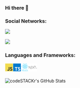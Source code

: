 ### Hi there 👋

<!--
**VictorAlmeida176/VictorAlmeida176** is a ✨ _special_ ✨ repository because its `README.md` (this file) appears on your GitHub profile.

Here are some ideas to get you started:

- 🔭 I’m currently working on ...
- 🌱 I’m currently learning ...
- 👯 I’m looking to collaborate on ...
- 🤔 I’m looking for help with ...
- 💬 Ask me about ...
- 📫 How to reach me: ...
- 😄 Pronouns: ...
- ⚡ Fun fact: ...
-->

### Social Networks:
<a href="https://www.linkedin.com/in/victor-almeida-6636521b7" target="_blank"><img src="https://img.shields.io/badge/-LinkedIn-%230077B5?style=for-the-badge&logo=linkedin&logoColor=white" target="_blank"></a>

<a href="https://wa.me/5511946670357" target="_blank"><img src="https://img.shields.io/badge/WhatsApp-25D366?style=for-the-badge&logo=whatsapp&logoColor=white" target="_blank"></a>


### Languages and Frameworks:

<img align="left" alt="JavaScript" width="26px" src="https://raw.githubusercontent.com/devicons/devicon/master/icons/javascript/javascript-original.svg" />
<img align="left" alt="TypeScript" width="26px" src="https://raw.githubusercontent.com/devicons/devicon/master/icons/typescript/typescript-original.svg" />
<img align="left" alt="React" width="26px" src="https://raw.githubusercontent.com/devicons/devicon/master/icons/react/react-original-wordmark.svg" />
<img align="left" alt="Next" width="26px" src="https://raw.githubusercontent.com/devicons/devicon/master/icons/nextjs/nextjs-original-wordmark.svg"/>


<br><br>

<img align="left" alt="codeSTACKr's GitHub Stats" src="https://github-readme-stats.vercel.app/api/top-langs/?username=VictorAlmeida176&hide=html&layout=compact&theme=default" />
